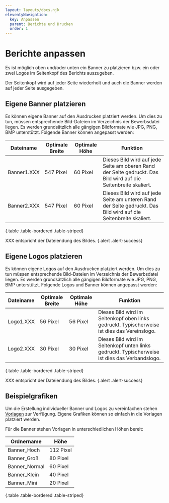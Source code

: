 ```yaml
---
layout: layouts/docs.njk
eleventyNavigation:
  key: Anpassen
  parent: Berichte und Drucken
  order: 1
---
```


# Berichte anpassen

Es ist möglich oben und/oder unten ein Banner zu platzieren bzw. ein oder zwei Logos im Seitenkopf des Berichts auszugeben. 

Der Seitenkopf wird auf jeder Seite wiederholt und auch die Banner werden auf jeder Seite ausgegeben. 

## Eigene Banner platzieren

Es können eigene Banner auf den Ausdrucken platziert werden. Um dies zu tun, müssen entsprechende Bild-Dateien im Verzeichnis der Bewerbsdatei liegen. Es werden grundsätzlich alle gängigen Bildformate wie JPG, PNG, BMP unterstützt. Folgende Banner können angepasst werden:

| Dateiname   | Optimale Breite | Optimale Höhe | Funktion                                                                                                         |
| ----------- | --------------- | ------------- | ---------------------------------------------------------------------------------------------------------------- |
| Banner1.XXX | 547 Pixel       | 60 Pixel      | Dieses Bild wird auf jede Seite am oberen Rand der Seite gedruckt. Das Bild wird auf die Seitenbreite skaliert.  |
| Banner2.XXX | 547 Pixel       | 60 Pixel      | Dieses Bild wird auf jede Seite am unteren Rand der Seite gedruckt. Das Bild wird auf die Seitenbreite skaliert. |

{.table .table-bordered .table-striped}

XXX entspricht der Dateiendung des Bildes. {.alert .alert-success}

## Eigene Logos platzieren

Es können eigene Logos auf den Ausdrucken platziert werden. Um dies zu tun müssen entsprechende Bild-Dateien im Verzeichnis der Bewerbsdatei liegen. Es werden grundsätzlich alle gängigen Bildformate wie JPG, PNG, BMP unterstützt. Folgende Logos und Banner können angepasst werden:

| Dateiname | Optimale Breite | Optimale Höhe | Funktion                                                                                       |
| --------- | --------------- | ------------- | ---------------------------------------------------------------------------------------------- |
| Logo1.XXX | 56 Pixel        | 56 Pixel      | Dieses Bild wird im Seitenkopf oben links gedruckt. Typischerweise ist dies das Vereinslogo.   |
| Logo2.XXX | 30 Pixel        | 30 Pixel      | Dieses Bild wird im Seitenkopf unten links gedruckt. Typischerweise ist dies das Verbandslogo. |

{.table .table-bordered .table-striped}

XXX entspricht der Dateiendung des Bildes. {.alert .alert-success}

## Beispielgrafiken

Um die Erstellung individueller Banner und Logos zu vereinfachen stehen [Vorlagen](../../assets/downloads/RH_Banner_Logo_Vorlagen.zip) zur Verfügung. Eigene Grafiken können so einfach in die Vorlagen platziert werden. 

Für die Banner stehen Vorlagen in unterschiedlichen Höhen bereit:

| Ordnername    | Höhe      |
| ------------- | --------- |
| Banner_Hoch   | 112 Pixel |
| Banner_Groß   | 80 Pixel  |
| Banner_Normal | 60 Pixel  |
| Banner_Klein  | 40 Pixel  |
| Banner_Mini   | 20 Pixel  |

{.table .table-bordered .table-striped}